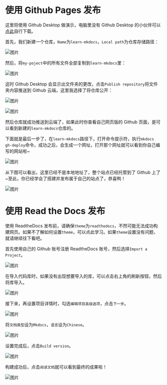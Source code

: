 # 使用 Github Pages 发布
这里将使用 Github Desktop 做演示，电脑里没有 Github Desktop 的小伙伴可以[点此](https://desktop.github.com/)自行下载。

首先，我们新建一个仓库，`Name`为`learn-mkdocs`，`Local path`为仓库存储路径：

![图片](发布.png)

然后，将`my-poject`中的所有文件全部复制到`learn-mkdocs`里：

![图片](发布4.png)

这时 Github Desktop 会显示出文件夹的更改，点击`Publish repository`将文件夹内容推送到 Github 云端，这里我选择了将仓库公开：

![图片](发布2.png)

![图片](发布3.png)

然后仓库就成功推送到云端了，如果此时你查看自己网页版的 Github 页面，是可以看到新建的`learn-mkdocs`仓库的。

下面就是最后一步了，在`learn-mkdocs`路径下，打开命令提示符，执行`mkdocs gh-deploy`命令，成功之后，会生成一个网址，打开那个网址就可以看到你自己编写的网站啦~

![图片](发布5.png)

从下图可以看出，这里已经不是本地地址了，整个站点已经托管到了 Github 上了~至此，你已经学会了搭建并发布属于自己的站点了，恭喜鸭！

![图片](发布6.png)

# 使用 Read the Docs 发布


使用 ReadtheDocs 发布前，请确保`theme`为`readthedocs`，不然可能无法成功构建网页。如果不了解如何设置`theme`，可以点此学习。如果`theme`设置没有问题，就请继续往下看吧。

首先使用自己的 Github 账号注册 ReadtheDocs 账号，然后选择`Import a Project`。

![图片](rtd.png)

在导入代码库时，如果没有出现想要导入的库，可以点击右上角的刷新按钮，然后将库导入。

![图片](rtd2.png)

接下来，再设置项目详情时，勾选`编辑项目高级选项`，点击`下一步`。

![图片](rtd3.png)

将`文档类型`设为`Mkdocs`，`语言`设为`Chinese`。

![图片](rtd8.png)

设置完成后，点击`Build version`。

![图片](rtd4.png)

构建成功后，点击`阅读文档`就可以看到最终的成果啦！

![图片](rtd9.png)
